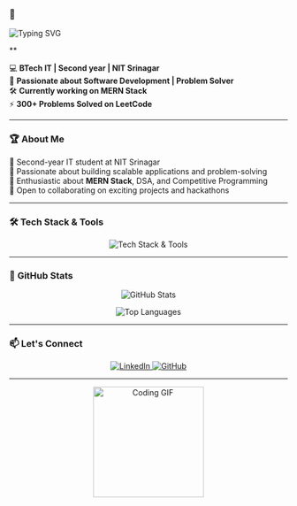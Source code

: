 ### 🚀 <p align="center">
  <img src="https://readme-typing-svg.herokuapp.com?size=32&duration=4000&color=F7B93E&center=true&vCenter=true&width=600&lines=I+am+Abishek+Salaria;Aspiring+Software+Developer;Passionate+about+Coding+and+DSA" alt="Typing SVG" />
</p>**  


💻 **BTech IT | Second year | NIT Srinagar**  
🌟 **Passionate about Software Development | Problem Solver**  
🛠 **Currently working on MERN Stack**  
⚡ **300+ Problems Solved on LeetCode**  

---

### 🏆 **About Me**  
🔹 Second-year IT student at NIT Srinagar  
🔹 Passionate about building scalable applications and problem-solving  
🔹 Enthusiastic about **MERN Stack**, DSA, and Competitive Programming  
🔹 Open to collaborating on exciting projects and hackathons  

---

### 🛠 **Tech Stack & Tools**  
<p align="center">
  <img src="https://skillicons.dev/icons?i=html,css,js,tailwind,react,cpp,mysql,c,nodejs,vscode,github" alt="Tech Stack & Tools" />
</p>

---

### 🌟 **GitHub Stats**  
<p align="center">
  <img src="https://github-readme-stats.vercel.app/api?username=Abishek1254&show_icons=true&theme=radical" alt="GitHub Stats" />
</p>

<p align="center">
  <img src="https://github-readme-stats.vercel.app/api/top-langs/?username=Abishek1254&layout=compact&theme=radical" alt="Top Languages" />
</p>

---

### 📫 **Let's Connect**  
<p align="center">
  <a href="https://www.linkedin.com/in/yourprofile">
    <img src="https://img.shields.io/badge/LinkedIn-blue?style=for-the-badge&logo=linkedin" alt="LinkedIn" />
  </a>
  <a href="https://github.com/Abishek1254">
    <img src="https://img.shields.io/badge/GitHub-333?style=for-the-badge&logo=github" alt="GitHub" />
  </a>
</p>

---

<p align="center">
  <img src="https://media.giphy.com/media/M9gbBd9nbDrOTu1Mqx/giphy.gif" width="200" alt="Coding GIF" />
</p>
